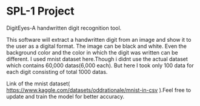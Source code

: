 # SPL-1 Project

DigitEyes-A handwritten digit recognition tool.

This software will extract a handwritten digit from an image and show it to the user as a digital format. The image can be black and white. Even the background color and the color in which the digit was written can be different.
I used mnist dataset here.Though i didnt use the actual dataset which contains 60,000 datas(6,000 each). But here I took only 100 data for each digit consisting of total 1000 datas.

Link of the mnist dataset( https://www.kaggle.com/datasets/oddrationale/mnist-in-csv ).Feel free to update and train the model for better accuracy.
